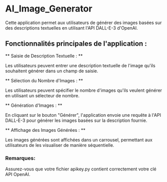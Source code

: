 # AI_Image_Generator

Cette application permet aux utilisateurs de générer des images basées sur des descriptions textuelles en utilisant l'API DALL-E-3 d'OpenAI.  
  
## Fonctionnalités principales de l'application :
  
** Saisie de Description Textuelle : **

Les utilisateurs peuvent entrer une description textuelle de l'image qu'ils souhaitent générer dans un champ de saisie.

** Sélection du Nombre d'Images : **

Les utilisateurs peuvent spécifier le nombre d'images qu'ils veulent générer en utilisant un sélecteur de nombre.

** Génération d'Images : **

En cliquant sur le bouton "Générer", l'application envoie une requête à l'API DALL-E-3 pour générer les images basées sur la description fournie.

** Affichage des Images Générées : **

Les images générées sont affichées dans un carrousel, permettant aux utilisateurs de les visualiser de manière séquentielle.

### Remarques:
Assurez-vous que votre fichier apikey.py contient correctement votre clé API OpenAI.
